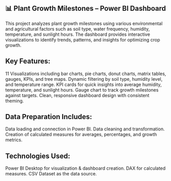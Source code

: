 ## 📊 Plant Growth Milestones – Power BI Dashboard
This project analyzes plant growth milestones using various environmental and agricultural factors such as soil type, water frequency, humidity, temperature, and sunlight hours.
The dashboard provides interactive visualizations to identify trends, patterns, and insights for optimizing crop growth.

## Key Features:
11 Visualizations including bar charts, pie charts, donut charts, matrix tables, gauges, KPIs, and tree maps.
Dynamic filtering by soil type, humidity level, and temperature range.
KPI cards for quick insights into average humidity, temperature, and sunlight hours.
Gauge chart to track growth milestones against targets.
Clean, responsive dashboard design with consistent theming.

## Data Preparation Includes:
Data loading and connection in Power BI.
Data cleaning and transformation.
Creation of calculated measures for averages, percentages, and growth metrics.

## Technologies Used:
Power BI Desktop for visualization & dashboard creation.
DAX for calculated measures.
CSV Dataset as the data source.

